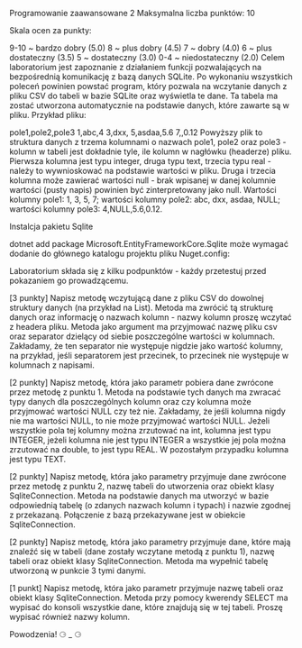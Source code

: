 Programowanie zaawansowane 2
Maksymalna liczba punktów: 10

Skala ocen za punkty:

9-10 ~ bardzo dobry (5.0)
8 ~ plus dobry (4.5)
7 ~ dobry (4.0)
6 ~ plus dostateczny (3.5)
5 ~ dostateczny (3.0)
0-4 ~ niedostateczny (2.0)
Celem laboratorium jest zapoznanie z działaniem funkcji pozwalających na bezpośrednią komunikację z bazą danych SQLite. Po wykonaniu wszystkich poleceń powinien powstać program, który pozwala na wczytanie danych z pliku CSV do tabeli w bazie SQLite oraz wyświetla te dane. Ta tabela ma zostać utworzona automatycznie na podstawie danych, które zawarte są w pliku. Przykład pliku:

pole1,pole2,pole3
1,abc,4
3,dxx,
5,asdaa,5.6
7,,0.12
Powyższy plik to struktura danych z trzema kolumnami o nazwach pole1, pole2 oraz pole3 - kolumn w tabeli jest dokładnie tyle, ile kolumn w nagłówku (headerze) pliku. Pierwsza kolumna jest typu integer, druga typu text, trzecia typu real - należy to wywnioskować na podstawie wartości w pliku. Druga i trzecia kolumna może zawierać wartości null - brak wpisanej w danej kolumnie wartości (pusty napis) powinien być zinterpretowany jako null. Wartości kolumny pole1: 1, 3, 5, 7; wartości kolumny pole2: abc, dxx, asdaa, NULL; wartości kolumny pole3: 4,NULL,5.6,0.12.

Instalcja pakietu Sqlite

dotnet add package Microsoft.EntityFrameworkCore.Sqlite
może wymagać dodanie do głównego katalogu projektu pliku Nuget.config:

<?xml version="1.0" encoding="utf-8"?>
<configuration>
  <packageSources>
      <clear /> <!-- (optional) this is for clear sources like default Offline repo -->
      <add key="nuget.org" value="https://api.nuget.org/v3/index.json" protocolVersion="3" />
  </packageSources>
</configuration>
Laboratorium składa się z kilku podpunktów - każdy przetestuj przed pokazaniem go prowadzącemu.

[3 punkty] Napisz metodę wczytującą dane z pliku CSV do dowolnej struktury danych (na przykład na List<List>). Metoda ma zwrócić tą strukturę danych oraz informację o nazwach kolumn - nazwy kolumn proszę wczytać z headera pliku. Metoda jako argument ma przyjmować nazwę pliku csv oraz separator dzielący od siebie poszczególne wartości w kolumnach. Zakładamy, że ten separator nie występuje nigdzie jako wartość kolumny, na przykład, jeśli separatorem jest przecinek, to przecinek nie występuje w kolumnach z napisami.

[2 punkty] Napisz metodę, która jako parametr pobiera dane zwrócone przez metodę z punktu 1. Metoda na podstawie tych danych ma zwracać typy danych dla poszczególnych kolumn oraz czy kolumna może przyjmować wartości NULL czy też nie. Zakładamy, że jeśli kolumna nigdy nie ma wartości NULL, to nie może przyjmować wartości NULL. Jeżeli wszystkie pola tej kolumny można zrzutować na int, kolumna jest typu INTEGER, jeżeli kolumna nie jest typu INTEGER a wszystkie jej pola można zrzutować na double, to jest typu REAL. W pozostałym przypadku kolumna jest typu TEXT.

[2 punkty] Napisz metodę, która jako parametry przyjmuje dane zwrócone przez metodę z punktu 2, nazwę tabeli do utworzenia oraz obiekt klasy SqliteConnection. Metoda na podstawie danych ma utworzyć w bazie odpowiednią tabelę (o zdanych nazwach kolumn i typach) i nazwie zgodnej z przekazaną. Połączenie z bazą przekazywane jest w obiekcie SqliteConnection.

[2 punkty] Napisz metodę, która jako parametry przyjmuje dane, które mają znaleźć się w tabeli (dane zostały wczytane metodą z punktu 1), nazwę tabeli oraz obiekt klasy SqliteConnection. Metoda ma wypełnić tabelę utworzoną w punkcie 3 tymi danymi.

[1 punkt] Napisz metodę, która jako parametr przyjmuje nazwę tabeli oraz obiekt klasy SqliteConnection. Metoda przy pomocy kwerendy SELECT ma wypisać do konsoli wszystkie dane, które znajdują się w tej tabeli. Proszę wypisać również nazwy kolumn.

Powodzenia! ⚆ _ ⚆